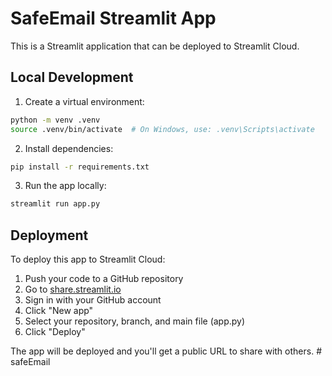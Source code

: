 # SafeEmail Streamlit App

This is a Streamlit application that can be deployed to Streamlit Cloud.

## Local Development

1. Create a virtual environment:
```bash
python -m venv .venv
source .venv/bin/activate  # On Windows, use: .venv\Scripts\activate
```

2. Install dependencies:
```bash
pip install -r requirements.txt
```

3. Run the app locally:
```bash
streamlit run app.py
```

## Deployment

To deploy this app to Streamlit Cloud:

1. Push your code to a GitHub repository
2. Go to [share.streamlit.io](https://share.streamlit.io)
3. Sign in with your GitHub account
4. Click "New app"
5. Select your repository, branch, and main file (app.py)
6. Click "Deploy"

The app will be deployed and you'll get a public URL to share with others. # safeEmail
